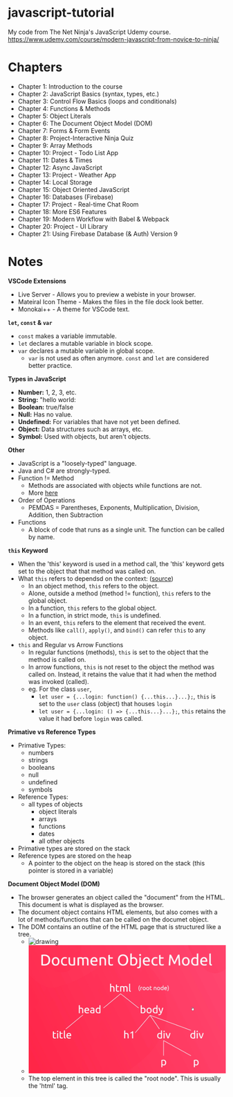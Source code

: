 # javascript-tutorial
My code from The Net Ninja's JavaScript Udemy course. https://www.udemy.com/course/modern-javascript-from-novice-to-ninja/

# Chapters

- Chapter 1: Introduction to the course
- Chapter 2: JavaScript Basics (syntax, types, etc.)
- Chapter 3: Control Flow Basics (loops and conditionals)
- Chapter 4: Functions & Methods
- Chapter 5: Object Literals
- Chapter 6: The Document Object Model (DOM)
- Chapter 7: Forms & Form Events
- Chapter 8: Project-Interactive Ninja Quiz
- Chapter 9: Array Methods
- Chapter 10: Project - Todo List App
- Chapter 11: Dates & Times
- Chapter 12: Async JavaScript
- Chapter 13: Project - Weather App
- Chapter 14: Local Storage
- Chapter 15: Object Oriented JavaScript
- Chapter 16: Databases (Firebase)
- Chapter 17: Project - Real-time Chat Room
- Chapter 18: More ES6 Features
- Chapter 19: Modern Workflow with Babel & Webpack
- Chapter 20: Project - UI Library
- Chapter 21: Using Firebase Database (& Auth) Version 9

# Notes

**VSCode Extensions**

- Live Server - Allows you to preview a webiste in your browser.
- Mateiral Icon Theme - Makes the files in the file dock look better.
- Monokai++ - A theme for VSCode text.

**`let`, `const` & `var`**

- `const` makes a variable immutable.
- `let` declares a mutable variable in block scope.
- `var` declares a mutable variable in global scope.
    - `var` is not used as often anymore. `const` and `let` are considered better practice.

**Types in JavaScript**

- **Number:** 1, 2, 3, etc.
- **String:** "hello world:
- **Boolean:** true/false
- **Null:** Has no value.
- **Undefined:** For variables that have not yet been defined.
- **Object:** Data structures such as arrays, etc.
- **Symbol:** Used with objects, but aren't objects.

**Other**

- JavaScript is a "loosely-typed" language.
- Java and C# are strongly-typed.
- Function != Method
    - Methods are associated with objects while functions are not.
    - More [here](https://stackoverflow.com/questions/155609/whats-the-difference-between-a-method-and-a-function) 
- Order of Operations
    - PEMDAS = Parentheses, Exponents, Multiplication, Division, Addition, then Subtraction
- Functions
    - A block of code that runs as a single unit. The function can be called by name.

**`this` Keyword**

- When the 'this' keyword is used in a method call, the 'this' keyword gets set to the object that that method was called on.
- What `this` refers to dependsd on the context: ([source](https://www.w3schools.com/js/js_this.asp#:~:text=The%20JavaScript%20this%20keyword%20refers%20to%20the%20object,a%20function%2C%20this%20refers%20to%20the%20global%20object.))
    - In an object method, `this` refers to the object.
    - Alone, outside a method (method != function), `this` refers to the global object.
    - In a function, `this` refers to the global object.
    - In a function, in strict mode, `this` is undefined.
    - In an event, `this` refers to the element that received the event.
    - Methods like `call()`, `apply()`, and `bind()` can refer `this` to any object.
- `this` and Regular vs Arrow Functions
    - In regular functions (methods), `this` is set to the object that the method is called on.
    - In arrow functions, `this` is not reset to the object the method was called on. Instead, it retains the value that it had when the method was invoked (called).
    - eg. For the class `user`,
        - `let user = {...login: function() {...this...}...};`, `this` is set to the `user` class (object) that houses `login`
        - `let user = {...login: () => {...this...}...};`, `this` retains the value it had before `login` was called.

**Primative vs Reference Types**

- Primative Types:
    - numbers
    - strings
    - booleans
    - null
    - undefined
    - symbols
- Reference Types:
    - all types of objects
        - object literals
        - arrays
        - functions
        - dates
        - all other objects
- Primative types are stored on the stack
- Reference types are stored on the heap
    - A pointer to the object on the heap is stored on the stack (this pointer is stored in a variable)

**Document Object Model (DOM)**

- The browser generates an object called the "document" from the HTML. This document is what is displayed as the browser.
- The document object contains HTML elements, but also comes with a lot of methods/functions that can be called on the documet object.
- The DOM contains an outline of the HTML page that is structured like a tree.
    - <img src="chapter_6/DOM_hierarcy_diagram.png" alt="drawing" width="100"/>
    - ![DOM Hierarchy](chapter_6\DOM_hierarchy_diagram.png)
    - The top element in this tree is called the "root node". This is usually the 'html' tag.